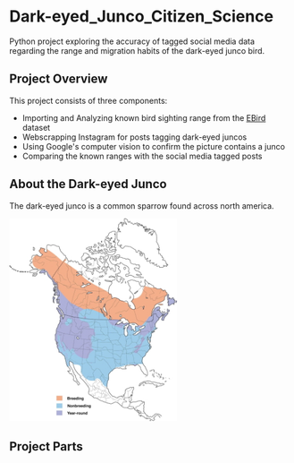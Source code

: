 # Dark-eyed_Junco_Citizen_Science
Python project exploring the accuracy of tagged social media data regarding the range and migration habits of the dark-eyed junco bird.

## Project Overview
This project consists of three components:
* Importing and Analyzing known bird sighting range from the [EBird](https://ebird.org/home) dataset
* Webscrapping Instagram for posts tagging dark-eyed juncos
* Using Google's computer vision to confirm the picture contains a junco
* Comparing the known ranges with the social media tagged posts

## About the Dark-eyed Junco
The dark-eyed junco is a common sparrow found across north america.

<img src="https://github.com/ckresnye/Dark-eyed_Junco_Citizen_Science/blob/main/images/dark-eyed-junco-range.jpg" alt="Dark Eyed Junco Range" width="300px">

## Project Parts
